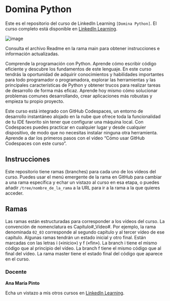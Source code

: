 # Domina Python

Este es el repositorio del curso de LinkedIn Learning `[Domina Python]`. El curso completo está disponible en [LinkedIn Learning][lil-course-url].

![image](https://github.com/LinkedInLearning/Domina-Python-3249002/assets/71371373/97433076-219b-4077-9f83-3aa22fa0496e)

Consulta el archivo Readme en la rama main para obtener instrucciones e información actualizadas.

Comprende la programación con Python. Aprende cómo escribir código eficiente y descubre los fundamentos de este lenguaje. En este curso tendrás la oportunidad de adquirir conocimientos y habilidades importantes para todo programador o programadora, explorar las herramientas y las principales características de Python y obtener trucos para realizar tareas de desarrollo de forma más eficaz. Aprende hoy mismo cómo solucionar problemas comunes desarrollando, crear aplicaciones más robustas y empieza tu propio proyecto.

Este curso está integrado con GitHub Codespaces, un entorno de desarrollo instantáneo alojado en la nube que ofrece toda la funcionalidad de tu IDE favorito sin tener que configurar una máquina local. Con Codespaces puedes practicar en cualquier lugar y desde cualquier dispositivo, de modo que no necesitas instalar ninguna otra herramienta. Aprende a dar los primeros pasos con el vídeo “Cómo usar GitHub Codespaces con este curso”.

## Instrucciones

Este repositorio tiene ramas (branches) para cada uno de los vídeos del curso. Puedes usar el menú emergente de la rama en GitHub para cambiar a una rama específica y echar un vistazo al curso en esa etapa, o puedes añadir `/tree/nombre_de_la_rama` a la URL para ir a la rama a la que quieres acceder.

## Ramas

Las ramas están estructuradas para corresponder a los vídeos del curso. La convención de nomenclatura es Capítulo#_Vídeo#. Por ejemplo, la rama denominada `02_03` corresponde al segundo capítulo y al tercer vídeo de ese capítulo. Algunas ramas tendrán un estado inicial y otro final. Están marcadas con las letras i («inicio») y f («fin»). La branch i tiene el mismo código que al principio del vídeo. La branch f tiene el mismo código que al final del vídeo. La rama master tiene el estado final del código que aparece en el curso.

### Docente

**Ana María Pinto**

Echa un vistazo a mis otros cursos en [LinkedIn Learning](https://www.linkedin.com/learning/instructors/ana-maria-pinto).

[0]: # (Replace these placeholder URLs with actual course URLs)
[lil-course-url]: https://www.linkedin.com/learning/domina-python/dominando-python
[lil-thumbnail-url]: https://cdn.lynda.com/course/2875095/2875095-1615224395432-16x9.jpg

